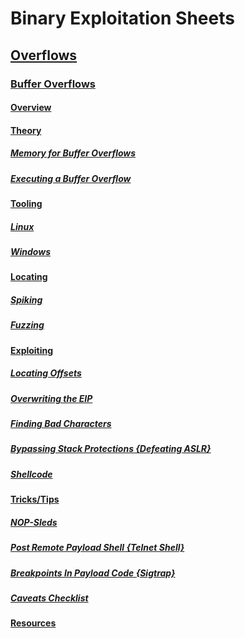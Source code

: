 # Binary Exploitation Sheets

## [Overflows](./Overflows)

### [Buffer Overflows](./Overflows/Buffer/\Overflows/Buffer/\Overflows.md)

#### [Overview](https://github.com/Angus-C-git/SecSheets/blob/master/Binary%20Exploitation/Overflows/Buffer%20Overflows/Buffer%20Overflows.md#overview)

#### [Theory](https://github.com/Angus-C-git/SecSheets/blob/master/Binary%20Exploitation/Overflows/Buffer%20Overflows/Buffer%20Overflows.md#theory)

##### [Memory for Buffer Overflows](https://github.com/Angus-C-git/SecSheets/blob/master/Binary%20Exploitation/Overflows/Buffer%20Overflows/Buffer%20Overflows.md#memory-for-buffer-overflows)

##### [Executing a Buffer Overflow](https://github.com/Angus-C-git/SecSheets/blob/master/Binary%20Exploitation/Overflows/Buffer%20Overflows/Buffer%20Overflows.md#executing-a-buffer-overflow)

#### [Tooling](https://github.com/Angus-C-git/SecSheets/blob/master/Binary%20Exploitation/Overflows/Buffer%20Overflows/Buffer%20Overflows.md#tooling)

##### [Linux](https://github.com/Angus-C-git/SecSheets/blob/master/Binary%20Exploitation/Overflows/Buffer%20Overflows/Buffer%20Overflows.md#linux)

##### [Windows](https://github.com/Angus-C-git/SecSheets/blob/master/Binary%20Exploitation/Overflows/Buffer%20Overflows/Buffer%20Overflows.md#windows)

#### [Locating](https://github.com/Angus-C-git/SecSheets/blob/master/Binary%20Exploitation/Overflows/Buffer%20Overflows/Buffer%20Overflows.md#locating)

##### [Spiking](https://github.com/Angus-C-git/SecSheets/blob/master/Binary%20Exploitation/Overflows/Buffer%20Overflows/Buffer%20Overflows.md#spiking)

##### [Fuzzing](https://github.com/Angus-C-git/SecSheets/blob/master/Binary%20Exploitation/Overflows/Buffer%20Overflows/Buffer%20Overflows.md#fuzzing)

#### [Exploiting](https://github.com/Angus-C-git/SecSheets/blob/master/Binary%20Exploitation/Overflows/Buffer%20Overflows/Buffer%20Overflows.md#exploiting)

##### [Locating Offsets](https://github.com/Angus-C-git/SecSheets/blob/master/Binary%20Exploitation/Overflows/Buffer%20Overflows/Buffer%20Overflows.md#locating-offsets)

##### [Overwriting the EIP](https://github.com/Angus-C-git/SecSheets/blob/master/Binary%20Exploitation/Overflows/Buffer%20Overflows/Buffer%20Overflows.md#overwriting-the-eip)

##### [Finding Bad Characters](https://github.com/Angus-C-git/SecSheets/blob/master/Binary%20Exploitation/Overflows/Buffer%20Overflows/Buffer%20Overflows.md#finding-bad-characters)

##### [Bypassing Stack Protections {Defeating ASLR}](https://github.com/Angus-C-git/SecSheets/blob/master/Binary%20Exploitation/Overflows/Buffer%20Overflows/Buffer%20Overflows.md#bypassing-stack-protections-defeating-aslr)

##### [Shellcode](https://github.com/Angus-C-git/SecSheets/blob/master/Binary%20Exploitation/Overflows/Buffer%20Overflows/Buffer%20Overflows.md#shellcode)

#### [Tricks/Tips](https://github.com/Angus-C-git/SecSheets/blob/master/Binary%20Exploitation/Overflows/Buffer%20Overflows/Buffer%20Overflows.md#trickstips) 

##### [NOP-Sleds](https://github.com/Angus-C-git/SecSheets/blob/master/Binary%20Exploitation/Overflows/Buffer%20Overflows/Buffer%20Overflows.md#nop-sleds)

##### [Post Remote Payload Shell {Telnet Shell}](https://github.com/Angus-C-git/SecSheets/blob/master/Binary%20Exploitation/Overflows/Buffer%20Overflows/Buffer%20Overflows.md#post-remote-payload-shell-telnet-shell)

##### [Breakpoints In Payload Code {Sigtrap}](https://github.com/Angus-C-git/SecSheets/blob/master/Binary%20Exploitation/Overflows/Buffer%20Overflows/Buffer%20Overflows.md#breakpoints-in-payload-code-sigtrap)

##### [Caveats Checklist](https://github.com/Angus-C-git/SecSheets/blob/master/Binary%20Exploitation/Overflows/Buffer%20Overflows/Buffer%20Overflows.md#caveats-checklist)

#### [Resources](https://github.com/Angus-C-git/SecSheets/blob/master/Binary%20Exploitation/Overflows/Buffer%20Overflows/Buffer%20Overflows.md#resources)